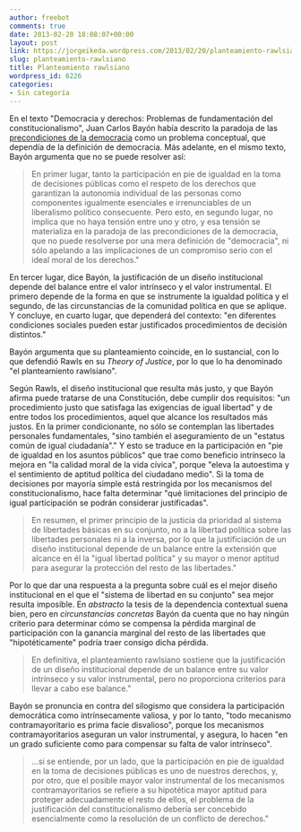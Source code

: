 ```yaml
---
author: freebot
comments: true
date: 2013-02-20 18:08:07+00:00
layout: post
link: https://jorgeikeda.wordpress.com/2013/02/20/planteamiento-rawlsiano/
slug: planteamiento-rawlsiano
title: Planteamiento rawlsiano
wordpress_id: 6226
categories:
- Sin categoría
---
```


En el texto "Democracia y derechos: Problemas de fundamentación del constitucionalismo", Juan Carlos Bayón había descrito la paradoja de las [precondiciones de la democracia](http://www.jorgeikeda.com/wordpress/?p=4631) como un problema conceptual, que dependía de la definición de democracia. Más adelante, en el mismo texto, Bayón argumenta que no se puede resolver así:
 


<blockquote>En primer lugar, tanto la participación en pie de igualdad en la toma de decisiones públicas como el respeto de los derechos que garantizan la autonomía individual de las personas como componentes igualmente esenciales e irrenunciables de un liberalismo político consecuente. Pero esto, en segundo lugar, no implica que no haya tensión entre uno y otro, y esa tensión se materializa en la paradoja de las precondiciones de la democracia, que no puede resolverse por una mera definición  de "democracia", ni sólo apelando a las implicaciones de un compromiso serio con el ideal moral de los derechos."</blockquote>



En tercer lugar, dice Bayón, la justificación de un diseño institucional depende del balance entre el valor intrínseco y el valor instrumental. El primero depende de la forma en que se instrumente la igualdad política y el segundo, de las circunstancias de la comunidad política en que se aplique. Y concluye, en cuarto lugar, que dependerá del contexto: "en diferentes condiciones sociales pueden estar justificados procedimientos de decisión distintos."

Bayón argumenta que su planteamiento coincide, en lo sustancial, con lo que defendió Rawls en su _Theory of Justice_, por lo que lo ha denominado "el planteamiento rawlsiano". 

Según Rawls, el diseño institucional que resulta más justo, y que Bayón afirma puede tratarse de una Constitución, debe cumplir dos requisitos: "un procedimiento justo que satisfaga las exigencias de igual libertad" y de entre todos los procedimientos, aquel que alcance los resultados más justos. 
En la primer condicionante, no sólo se contemplan las libertades personales fundamentales, "sino también el aseguramiento de un "estatus común de igual ciudadanía"." Y esto se traduce en la participación en "pie de igualdad en los asuntos públicos" que trae como beneficio intrínseco la mejora en "la calidad moral de la vida cívica", porque "eleva la autoestima y el sentimiento de aptitud política del ciudadano medio".
Si la toma de decisiones por mayoría simple está restringida por los mecanismos del constitucionalismo, hace falta determinar "qué limitaciones del principio de igual participación se podrán considerar justificadas".




<blockquote>En resumen, el primer principio de la justicia da prioridad al sistema de libertades básicas en su conjunto, no a la libertad política sobre las libertades personales ni a la inversa, por lo que la justificiación de un diseño institucional depende de un balance entre la extensión que alcance en él la "igual libertad política" y su mayor o menor aptitud para asegurar la protección del resto de las libertades."</blockquote>



Por lo que dar una respuesta a la pregunta sobre cuál es el mejor diseño institucional en el que el "sistema de libertad en su conjunto" sea mejor resulta imposible. En _abstracto_ la tesis de la dependencia contextual suena bien, pero en _circunstancias concretas_ Bayón da cuenta que no hay ningún criterio para determinar cómo se compensa la pérdida marginal de participación con la ganancia marginal del resto de las libertades que "hipotéticamente" podría traer consigo dicha pérdida. 




<blockquote>En definitiva, el planteamiento rawlsiano sostiene que la justificación de un diseño institucional depende de un balance entre su valor intrínseco y su valor instrumental, pero no proporciona criterios para llevar a cabo ese balance."</blockquote>



Bayón se pronuncia en contra del silogismo que considera la participación democrática como intrínsecamente valiosa, y por lo tanto, "todo mecanismo contramayoritario es prima facie disvalioso", porque los mecanismos contramayoritarios aseguran un valor instrumental, y asegura, lo hacen "en un grado suficiente como para compensar su falta de valor intrínseco". 





<blockquote>...si se entiende, por un lado, que la participación en pie de igualdad en la toma de decisiones públicas es uno de nuestros derechos, y, por otro, que el posible mayor valor instrumental de los mecanismos contramayoritarios se refiere a su hipotética mayor aptitud para proteger adecuadamente el resto de ellos, el problema de la justificación del constitucionalismo debería ser concebido esencialmente como la resolución de un conflicto de derechos."</blockquote>




